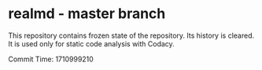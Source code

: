 # realmd - master branch

This repository contains frozen state of the repository.
Its history is cleared. It is used only for static code
analysis with Codacy.

Commit Time: 1710999210